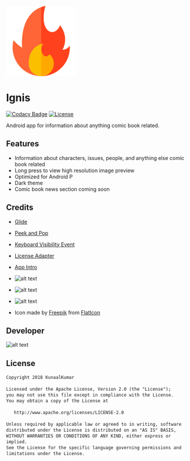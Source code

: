 ![alt text](https://github.com/KunaalKumar/Ignis/blob/master/app/src/main/res/drawable/ic_launcher.png "Ignis")
# Ignis

[![Codacy Badge](https://api.codacy.com/project/badge/Grade/f2e93d42d09649b48da05c1e39ef8e7c)](https://app.codacy.com/app/kunaal/Ignis?utm_source=github.com&utm_medium=referral&utm_content=KunaalKumar/Ignis&utm_campaign=badger)
[![License](https://img.shields.io/badge/License-Apache%202.0-blue.svg)](https://opensource.org/licenses/Apache-2.0)

Android app for information about anything comic book related.

## Features

* Information about characters, issues, people, and anything else comic book related
* Long press to view high resolution image preview
* Optimized for Android P
* Dark theme
* Comic book news section coming soon

## Credits

* [Glide](https://github.com/bumptech/glide)

* [Peek and Pop](https://github.com/shalskar/PeekAndPop)

* [Keyboard Visibility Event](https://github.com/yshrsmz/KeyboardVisibilityEvent)

* [License Adapter](https://github.com/yshrsmz/LicenseAdapter)

* [App Intro](https://github.com/apl-devs/AppIntro)

* ![alt text](https://kodi.tv/sites/default/files/styles/medium_crop/public/addon_assets/plugin.video.comicvine/icon/icon.png?itok=wG6jT_HI "Comic Vine")

* ![alt text](https://lc-mhke0kuv.cn-n1.lcfile.com/6ade56cf308d723a643d.png "Retrofit")

* ![alt text](http://jakewharton.github.io/butterknife/static/logo.png "ButterKnife")

* Icon made by [Freepik](https://www.flaticon.com/authors/freepik) from [FlatIcon](www.flaticon.com)

## Developer
![alt text](https://github.com/KunaalKumar/Website/blob/master/img/letter-k-inside-a-circle.png "kunaalkumar.com")

## License 
```
Copyright 2018 KunaalKumar

Licensed under the Apache License, Version 2.0 (the "License");
you may not use this file except in compliance with the License.
You may obtain a copy of the License at

   http://www.apache.org/licenses/LICENSE-2.0

Unless required by applicable law or agreed to in writing, software
distributed under the License is distributed on an "AS IS" BASIS,
WITHOUT WARRANTIES OR CONDITIONS OF ANY KIND, either express or implied.
See the License for the specific language governing permissions and
limitations under the License.
```
